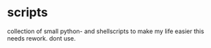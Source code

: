 # scripts
collection of small python- and shellscripts to make my life easier
this needs rework. dont use.
